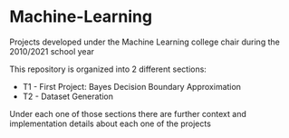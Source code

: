 # Machine-Learning
Projects developed under the Machine Learning college chair during the 2010/2021 school year

This repository is organized into 2 different sections:
<ul>
  <li> T1 - First Project: Bayes Decision Boundary Approximation </li>
  <li> T2 - Dataset Generation </li>
</ul>
  
Under each one of those sections there are further context and implementation details about each one of the projects
